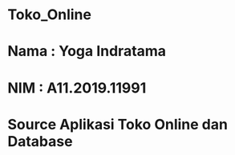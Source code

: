 # Toko_Online
 
# Nama : Yoga Indratama
# NIM : A11.2019.11991
 
# Source Aplikasi Toko Online dan Database
